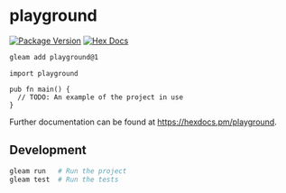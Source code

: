 # playground

[![Package Version](https://img.shields.io/hexpm/v/playground)](https://hex.pm/packages/playground)
[![Hex Docs](https://img.shields.io/badge/hex-docs-ffaff3)](https://hexdocs.pm/playground/)

```sh
gleam add playground@1
```
```gleam
import playground

pub fn main() {
  // TODO: An example of the project in use
}
```

Further documentation can be found at <https://hexdocs.pm/playground>.

## Development

```sh
gleam run   # Run the project
gleam test  # Run the tests
```
